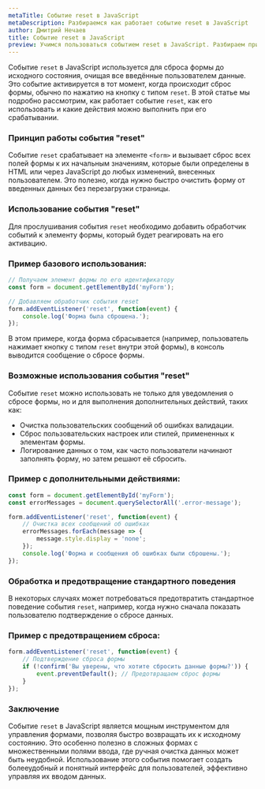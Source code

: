 ```yaml
---
metaTitle: Событие reset в JavaScript
metaDescription: Разбираемся как работает событие reset в JavaScript
author: Дмитрий Нечаев
title: Событие reset в JavaScript
preview: Учимся пользоваться событием reset в JavaScript. Разбираем примеры использования
---
```


Событие `reset` в JavaScript используется для сброса формы до исходного состояния, очищая все введённые пользователем данные. Это событие активируется в тот момент, когда происходит сброс формы, обычно по нажатию на кнопку с типом `reset`. В этой статье мы подробно рассмотрим, как работает событие `reset`, как его использовать и какие действия можно выполнить при его срабатывании.

### Принцип работы события "reset"

Событие `reset` срабатывает на элементе `<form>` и вызывает сброс всех полей формы к их начальным значениям, которые были определены в HTML или через JavaScript до любых изменений, внесенных пользователем. Это полезно, когда нужно быстро очистить форму от введенных данных без перезагрузки страницы.

### Использование события "reset"

Для прослушивания события `reset` необходимо добавить обработчик событий к элементу формы, который будет реагировать на его активацию.

### Пример базового использования:

```jsx
// Получаем элемент формы по его идентификатору
const form = document.getElementById('myForm');

// Добавляем обработчик события reset
form.addEventListener('reset', function(event) {
    console.log('Форма была сброшена.');
});

```

В этом примере, когда форма сбрасывается (например, пользователь нажимает кнопку с типом `reset` внутри этой формы), в консоль выводится сообщение о сбросе формы.

### Возможные использования события "reset"

Событие `reset` можно использовать не только для уведомления о сбросе формы, но и для выполнения дополнительных действий, таких как:

- Очистка пользовательских сообщений об ошибках валидации.
- Сброс пользовательских настроек или стилей, примененных к элементам формы.
- Логирование данных о том, как часто пользователи начинают заполнять форму, но затем решают её сбросить.

### Пример с дополнительными действиями:

```jsx
const form = document.getElementById('myForm');
const errorMessages = document.querySelectorAll('.error-message');

form.addEventListener('reset', function(event) {
    // Очистка всех сообщений об ошибках
    errorMessages.forEach(message => {
        message.style.display = 'none';
    });
    console.log('Форма и сообщения об ошибках были сброшены.');
});

```

### Обработка и предотвращение стандартного поведения

В некоторых случаях может потребоваться предотвратить стандартное поведение события `reset`, например, когда нужно сначала показать пользователю подтверждение о сбросе данных.

### Пример с предотвращением сброса:

```jsx
form.addEventListener('reset', function(event) {
    // Подтверждение сброса формы
    if (!confirm('Вы уверены, что хотите сбросить данные формы?')) {
        event.preventDefault(); // Предотвращаем сброс формы
    }
});

```

### Заключение

Событие `reset` в JavaScript является мощным инструментом для управления формами, позволяя быстро возвращать их к исходному состоянию. Это особенно полезно в сложных формах с множественными полями ввода, где ручная очистка данных может быть неудобной. Использование этого события помогает создать болееудобный и понятный интерфейс для пользователей, эффективно управляя их вводом данных.
